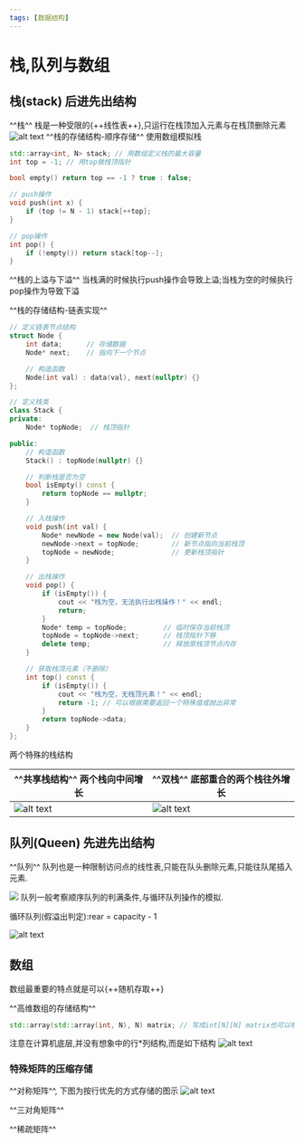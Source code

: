 ```yaml
---
tags: [数据结构]
---
```

# 栈,队列与数组

## 栈(stack) 后进先出结构
^^栈^^ 栈是一种受限的{++线性表++},只运行在栈顶加入元素与在栈顶删除元素
![alt text](栈.png)
^^栈的存储结构-顺序存储^^ 使用数组模拟栈
```cpp
std::array<int, N> stack; // 用数组定义栈的最大容量
int top = -1; // 用top做栈顶指针

bool empty() return top == -1 ? true : false;

// push操作
void push(int x) {
    if (top != N - 1) stack[++top];
}

// pop操作
int pop() {
    if (!empty()) return stack[top--];
}
```
^^栈的上溢与下溢^^ 当栈满的时候执行push操作会导致上溢;当栈为空的时候执行pop操作为导致下溢

^^栈的存储结构-链表实现^^ 
```cpp
// 定义链表节点结构
struct Node {
    int data;      // 存储数据
    Node* next;    // 指向下一个节点

    // 构造函数
    Node(int val) : data(val), next(nullptr) {}
};

// 定义栈类
class Stack {
private:
    Node* topNode;  // 栈顶指针

public:
    // 构造函数
    Stack() : topNode(nullptr) {}

    // 判断栈是否为空
    bool isEmpty() const {
        return topNode == nullptr;
    }

    // 入栈操作
    void push(int val) {
        Node* newNode = new Node(val);  // 创建新节点
        newNode->next = topNode;        // 新节点指向当前栈顶
        topNode = newNode;              // 更新栈顶指针
    }

    // 出栈操作
    void pop() {
        if (isEmpty()) {
            cout << "栈为空，无法执行出栈操作！" << endl;
            return;
        }
        Node* temp = topNode;         // 临时保存当前栈顶
        topNode = topNode->next;      // 栈顶指针下移
        delete temp;                  // 释放原栈顶节点内存
    }

    // 获取栈顶元素（不删除）
    int top() const {
        if (isEmpty()) {
            cout << "栈为空，无栈顶元素！" << endl;
            return -1; // 可以根据需要返回一个特殊值或抛出异常
        }
        return topNode->data;
    }
};
```
两个特殊的栈结构

|^^共享栈结构^^ 两个栈向中间增长 |^^双栈^^ 底部重合的两个栈往外增长|
|--------------|--------|
|![alt text](./共享栈.png)      | ![alt text](./双栈.png)  |

## 队列(Queen) 先进先出结构
^^队列^^ 队列也是一种限制访问点的线性表,只能在队头删除元素,只能往队尾插入元素. 

![](./队列.png)
队列一般考察顺序队列的判满条件,与循环队列操作的模拟.

循环队列(假溢出判定):rear = capacity - 1

![alt text](循环队列.png)

## 数组
数组最重要的特点就是可以{++随机存取++}

^^高维数组的存储结构^^
```cpp
std::array(std::array(int, N), N) matrix; // 写成int[N][N] matrix也可以啦
```
注意在计算机底层,并没有想象中的行*列结构,而是如下结构
![alt text](二维数组.png)

### 特殊矩阵的压缩存储
^^对称矩阵^^, 下图为按行优先的方式存储的图示 
![alt text](对角矩阵的压缩存储.png)

^^三对角矩阵^^

^^稀疏矩阵^^